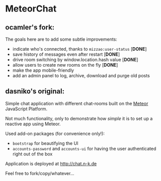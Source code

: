 MeteorChat
==========

## ocamler's fork:

The goals here are to add some subtle improvements:

* indicate who's connected, thanks to `mizzao:user-status` \[**DONE**\]
* save history of messages even after restart \[**DONE**\]
* drive room switching by window.location.hash value \[**DONE**\]
* allow users to create new rooms on the fly \[**DONE**\]
* make the app mobile-friendly
* add an admin panel to log, archive, download and purge old posts

## dasniko's original:

Simple chat application with different chat-rooms built on the [Meteor](http://www.meteor.com/) JavaScript Platform.

Not much functionality, only to demonstrate how _simple_ it is to set up a reactive app using Meteor.

Used add-on packages (for convenience only!):

* `bootstrap` for beautifying the UI
* `accounts-password` and `accounts-ui` for having the user authenticated right out of the box

Application is deployed at <http://chat.n-k.de>

Feel free to fork/copy/whatever...
